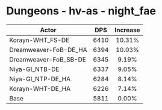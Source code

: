 # Dungeons - hv-as - night_fae
| Actor | DPS | Increase |
|---|:---:|:---:|
|Korayn-WHT_FS-DE|6410|10.31%|
|Dreamweaver-FoB-DE_HA|6394|10.03%|
|Dreamweaver-FoB_SB-DE|6345|9.19%|
|Niya-GI_NTB-DE|6337|9.05%|
|Niya-GI_NTP-DE_HA|6284|8.14%|
|Korayn-WHT-DE_HA|6226|7.14%|
|Base|5811|0.00%|
